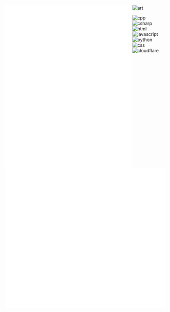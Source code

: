 [<img align="left" width="400" alt="Metrics" src="/about.svg">](#)

<div align="left">
  <img src="https://24.media.tumblr.com/753a02a78d85eb0474c244e29746913a/tumblr_mm4riaDwBF1rfjowdo1_500.gif" alt="art">
</div>

[<img align="right" width="500" alt="Calendar" src="/isocalendar.svg">](#)
[<img align="right" width="500" alt="Repositories" src="/repositories.svg">](#)
[<img align="right" width="500" alt="Languages" src="/languages.svg">](#)

<div align="left">
  <img src="https://ziadoua.github.io/m3-Markdown-Badges/badges/C++/c++1.svg" alt="cpp">
  <img src="https://ziadoua.github.io/m3-Markdown-Badges/badges/CSharp/csharp1.svg" alt="csharp">
  <img src="https://ziadoua.github.io/m3-Markdown-Badges/badges/HTML/html1.svg" alt="html">
  <img src="https://ziadoua.github.io/m3-Markdown-Badges/badges/Javascript/javascript3.svg" alt="javascript">
  <img src="https://ziadoua.github.io/m3-Markdown-Badges/badges/Python/python3.svg" alt="python">
  <img src="https://ziadoua.github.io/m3-Markdown-Badges/badges/CSS/css1.svg" alt="css">
  <img src="https://ziadoua.github.io/m3-Markdown-Badges/badges/Cloudflare/cloudflare1.svg" alt="cloudflare">
</div>
